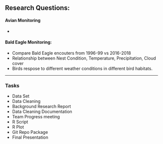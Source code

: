 ## Research Questions: 

#### Avian Monitoring
* 



#### Bald Eagle Monitoring:
* Compare Bald Eagle encouters from 1996-99 vs 2016-2018
* Relationship between Nest Condition, Temperature, Precipitation, Cloud cover
* Birds respose to different weather conditions in different bird habitats.


___
### Tasks

* Data Set
* Data Cleaning
* Background Research Report
* Data Cleaning Documentation
* Team Progress meeting
* R Script
* R Plot
* Git Repo Package
* Final Presentation
